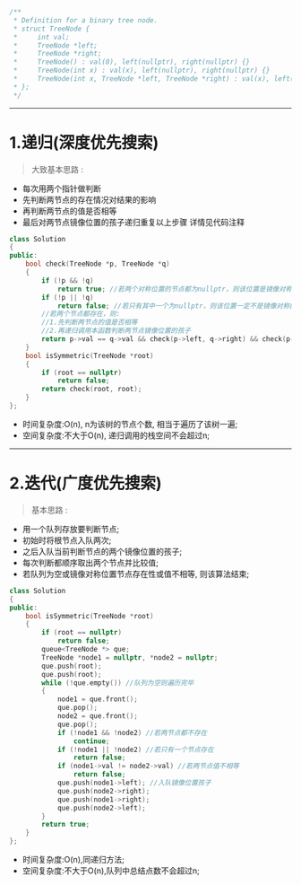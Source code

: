 ```C++
/**
 * Definition for a binary tree node.
 * struct TreeNode {
 *     int val;
 *     TreeNode *left;
 *     TreeNode *right;
 *     TreeNode() : val(0), left(nullptr), right(nullptr) {}
 *     TreeNode(int x) : val(x), left(nullptr), right(nullptr) {}
 *     TreeNode(int x, TreeNode *left, TreeNode *right) : val(x), left(left), right(right) {}
 * };
 */
```
***
# 1.递归(深度优先搜索)
> 大致基本思路 : 
- 每次用两个指针做判断 
- 先判断两节点的存在情况对结果的影响 
- 再判断两节点的值是否相等 
-  最后对两节点镜像位置的孩子递归重复以上步骤 详情见代码注释 
```C++
class Solution
{
public:
    bool check(TreeNode *p, TreeNode *q)
    {
        if (!p && !q)
            return true; //若两个对称位置的节点都为nullptr，则该位置是镜像对称的
        if (!p || !q)
            return false; //若只有其中一个为nullptr，则该位置一定不是镜像对称的
        //若两个节点都存在，则:
        //1.先判断两节点的值是否相等
        //2.再递归调用本函数判断两节点镜像位置的孩子
        return p->val == q->val && check(p->left, q->right) && check(p->right, q->left);
    }
    bool isSymmetric(TreeNode *root)
    {
        if (root == nullptr)
            return false;
        return check(root, root);
    }
};
```
- 时间复杂度:O(n), n为该树的节点个数, 相当于遍历了该树一遍;
- 空间复杂度:不大于O(n), 递归调用的栈空间不会超过n;

***

# 2.迭代(广度优先搜索)
> 基本思路 : 
- 用一个队列存放要判断节点;
- 初始时将根节点入队两次;
- 之后入队当前判断节点的两个镜像位置的孩子;
- 每次判断都顺序取出两个节点并比较值;
- 若队列为空或镜像对称位置节点存在性或值不相等, 则该算法结束;

```C++
class Solution
{
public:
    bool isSymmetric(TreeNode *root)
    {
        if (root == nullptr)
            return false;
        queue<TreeNode *> que;
        TreeNode *node1 = nullptr, *node2 = nullptr;
        que.push(root);
        que.push(root);
        while (!que.empty()) //队列为空则遍历完毕
        {
            node1 = que.front();
            que.pop();
            node2 = que.front();
            que.pop();
            if (!node1 && !node2) //若两节点都不存在
                continue;
            if (!node1 || !node2) //若只有一个节点存在
                return false;
            if (node1->val != node2->val) //若两节点值不相等
                return false;
            que.push(node1->left); //入队镜像位置孩子
            que.push(node2->right);
            que.push(node1->right);
            que.push(node2->left);
        }
        return true;
    }
};
```
- 时间复杂度:O(n),同递归方法;
- 空间复杂度:不大于O(n),队列中总结点数不会超过n;
